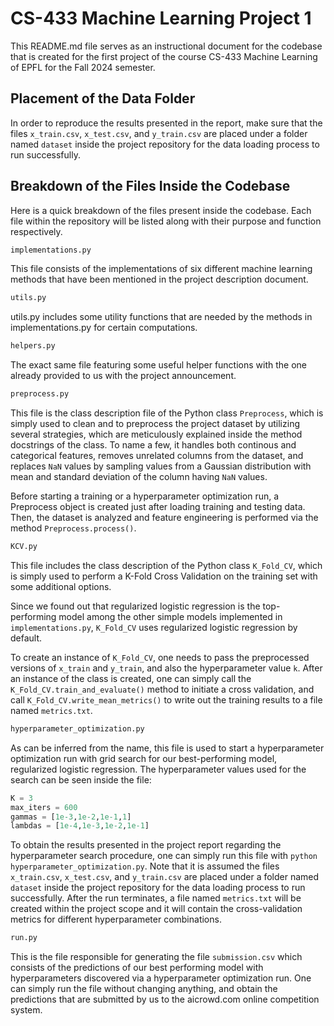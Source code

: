 # CS-433 Machine Learning Project 1 

This README.md file serves as an instructional document for the codebase that is created for the first project of the course CS-433 Machine Learning of EPFL for the Fall 2024 semester.

## Placement of the Data Folder

In order to reproduce the results presented in the report, make sure that the files ```x_train.csv```, ```x_test.csv```, and ```y_train.csv``` are placed under a folder named ```dataset``` inside the project repository for the data loading process to run successfully.

## Breakdown of the Files Inside the Codebase

Here is a quick breakdown of the files present inside the codebase. Each file within the repository will be listed along with their purpose and function respectively.

```bash
implementations.py
```
This file consists of the implementations of six different machine learning methods that have been mentioned in the project description document.

```bash
utils.py
```
utils.py includes some utility functions that are needed by the methods in implementations.py for certain computations.

```bash
helpers.py
```
The exact same file featuring some useful helper functions with the one already provided to us with the project announcement.

```bash
preprocess.py
```
This file is the class description file of the Python class ```Preprocess```, which is simply used to clean and to preprocess the project dataset by utilizing several strategies, which are meticulously explained inside the method docstrings of the class. To name a few, it handles both continous and categorical features, removes unrelated columns from the dataset, and replaces ```NaN``` values by sampling values from a Gaussian distribution with mean and standard deviation of the column having ```NaN``` values.

Before starting a training or a hyperparameter optimization run, a Preprocess object is created just after loading training and testing data. Then, the dataset is analyzed and feature engineering is performed via the method ```Preprocess.process()```.

```bash
KCV.py
```
This file includes the class description of the Python class ```K_Fold_CV```, which is simply used to perform a K-Fold Cross Validation on the training set with some additional options.

Since we found out that regularized logistic regression is the top-performing model among the other simple models implemented in ```implementations.py```, ```K_Fold_CV``` uses regularized logistic regression by default.

To create an instance of ```K_Fold_CV```, one needs to pass the preprocessed versions of ```x_train``` and ```y_train```, and also the hyperparameter value ```k```. After an instance of the class is created, one can simply call the ```K_Fold_CV.train_and_evaluate()``` method to initiate a cross validation, and call ```K_Fold_CV.write_mean_metrics()``` to write out the training results to a file named ```metrics.txt```.

```bash
hyperparameter_optimization.py
```
As can be inferred from the name, this file is used to start a hyperparameter optimization run with grid search for our best-performing model, regularized logistic regression. The hyperparameter values used for the search can be seen inside the file:

```python
K = 3
max_iters = 600
gammas = [1e-3,1e-2,1e-1,1]
lambdas = [1e-4,1e-3,1e-2,1e-1]
```

To obtain the results presented in the project report regarding the hyperparameter search procedure, one can simply run this file with ```python hyperparameter_optimization.py```. Note that it is assumed the files ```x_train.csv```, ```x_test.csv```, and ```y_train.csv``` are placed under a folder named ```dataset``` inside the project repository for the data loading process to run successfully. After the run terminates, a file named ```metrics.txt``` will be created within the project scope and it will contain the cross-validation metrics for different hyperparameter combinations.

```bash
run.py
```
This is the file responsible for generating the file ```submission.csv``` which consists of the predictions of our best performing model with hyperparameters discovered via a hyperparameter optimization run. One can simply run the file without changing anything, and obtain the predictions that are submitted by us to the aicrowd.com online competition system.